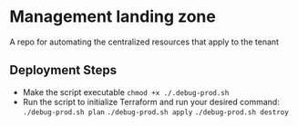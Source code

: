 # Management landing zone
A repo for automating the centralized resources that apply to the tenant

## Deployment Steps
* Make the script executable 
`chmod +x ./.debug-prod.sh`
* Run the script to initialize Terraform and run your desired command:
`./debug-prod.sh plan`
`./debug-prod.sh apply`
`./debug-prod.sh destroy`
